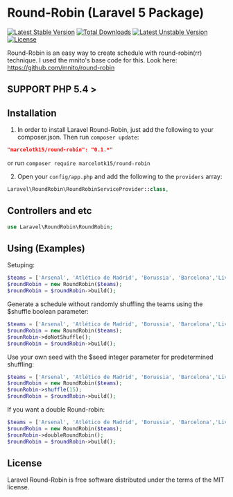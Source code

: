 # Round-Robin (Laravel 5 Package)
[![Latest Stable Version](https://poser.pugx.org/marcelotk15/round-robin/v/stable)](https://packagist.org/packages/marcelotk15/round-robin) [![Total Downloads](https://poser.pugx.org/marcelotk15/round-robin/downloads)](https://packagist.org/packages/marcelotk15/round-robin)
[![Latest Unstable Version](https://poser.pugx.org/marcelotk15/round-robin/v/unstable)](https://packagist.org/packages/marcelotk15/round-robin)
[![License](https://poser.pugx.org/marcelotk15/round-robin/license)](https://packagist.org/packages/marcelotk15/round-robin)

Round-Robin is an easy way to create schedule with round-robin(rr) technique. I used the mnito's base code for this. Look here: https://github.com/mnito/round-robin
##  SUPPORT PHP 5.4 >  

## Installation
1) In order to install Laravel Round-Robin, just add the following to your composer.json. Then run `composer update`:
```json
"marcelotk15/round-robin": "0.1.*"
```
or run `composer require marcelotk15/round-robin`

2) Open your `config/app.php` and add the following to the `providers` array:
```php
Laravel\RoundRobin\RoundRobinServiceProvider::class,
```


## Controllers and etc
```php
use Laravel\RoundRobin\RoundRobin;
```


## Using (Examples)
Setuping:
```php
$teams = ['Arsenal', 'Atlético de Madrid', 'Borussia', 'Barcelona','Liverpool', 'Bayer 04', 'Real Madrid'];
$roundRobin = new RoundRobin($teams);
$roundRobin = $roundRobin->build();
```

Generate a schedule without randomly shuffling the teams using the $shuffle boolean parameter:
```php
$teams = ['Arsenal', 'Atlético de Madrid', 'Borussia', 'Barcelona','Liverpool', 'Bayer 04', 'Real Madrid'];
$roundRobin = new RoundRobin($teams);
$rounRobin->doNotShuffle();
$roundRobin = $roundRobin->build();
```

Use your own seed with the $seed integer parameter for predetermined shuffling:
```php
$teams = ['Arsenal', 'Atlético de Madrid', 'Borussia', 'Barcelona','Liverpool', 'Bayer 04', 'Real Madrid'];
$roundRobin = new RoundRobin($teams);
$rounRobin->shuffle(15);
$roundRobin = $roundRobin->build();
```

If you want a double Round-robin:
```php
$teams = ['Arsenal', 'Atlético de Madrid', 'Borussia', 'Barcelona','Liverpool', 'Bayer 04', 'Real Madrid'];
$roundRobin = new RoundRobin($teams);
$rounRobin->doubleRoundRobin();
$roundRobin = $roundRobin->build();
```

## License
Laravel Round-Robin is free software distributed under the terms of the MIT license.
